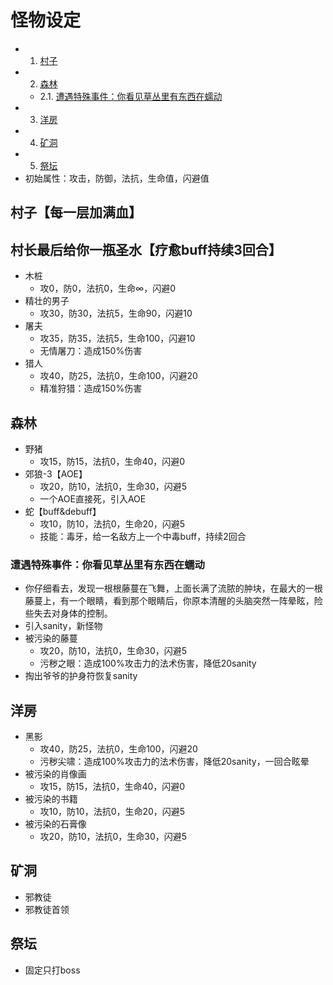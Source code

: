 # 怪物设定

- 1. [村子](##村子)
- 2. [森林](##森林)
  - 2.1. [遭遇特殊事件：你看见草丛里有东西在蠕动](#-1)
- 3. [洋房](##洋房)
- 4. [矿洞](##矿洞)
- 5. [祭坛](##祭坛)
- 初始属性：攻击，防御，法抗，生命值，闪避值

## 村子【每一层加满血】

## 村长最后给你一瓶圣水【疗愈buff持续3回合】

- 木桩
  - 攻0，防0，法抗0，生命∞，闪避0
- 精壮的男子
  - 攻30，防30，法抗5，生命90，闪避10
- 屠夫
  - 攻35，防35，法抗5，生命100，闪避10
  - 无情屠刀：造成150%伤害
- 猎人
  - 攻40，防25，法抗0，生命100，闪避20
  - 精准狩猎：造成150%伤害

## 森林

- 野猪
  - 攻15，防15，法抗0，生命40，闪避0
- 郊狼-3【AOE】
  - 攻20，防10，法抗0，生命30，闪避5
  - 一个AOE直接死，引入AOE
- 蛇【buff&debuff】
  - 攻10，防10，法抗0，生命20，闪避5
  - 技能：毒牙，给一名敌方上一个中毒buff，持续2回合

### 遭遇特殊事件：你看见草丛里有东西在蠕动

- 你仔细看去，发现一根根藤蔓在飞舞，上面长满了流脓的肿块，在最大的一根藤蔓上，有一个眼睛，看到那个眼睛后，你原本清醒的头脑突然一阵晕眩，险些失去对身体的控制。
- 引入sanity，新怪物
- 被污染的藤蔓
  - 攻20，防10，法抗0，生命30，闪避5
  - 污秽之眼：造成100%攻击力的法术伤害，降低20sanity
- 掏出爷爷的护身符恢复sanity

## 洋房

- 黑影
  - 攻40，防25，法抗0，生命100，闪避20
  - 污秽尖啸：造成100%攻击力的法术伤害，降低20sanity，一回合眩晕
- 被污染的肖像画
  - 攻15，防15，法抗0，生命40，闪避0
- 被污染的书籍
  - 攻10，防10，法抗0，生命20，闪避5
- 被污染的石膏像
  - 攻20，防10，法抗0，生命30，闪避5

## 矿洞

- 邪教徒
- 邪教徒首领

## 祭坛

- 固定只打boss
